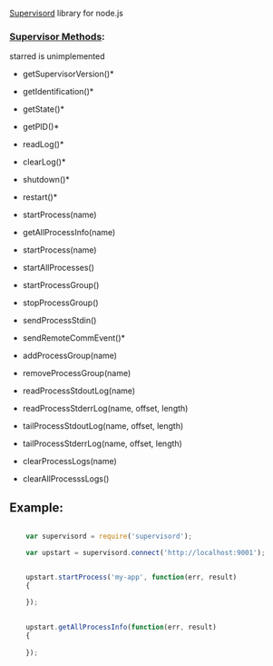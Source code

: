 [Supervisord](http://supervisord.org/) library for node.js


### [Supervisor Methods](http://supervisord.org/api.html?highlight=api):

starred is unimplemented
	
- getSupervisorVersion()*
- getIdentification()*
- getState()*
- getPID()*
- readLog()*
- clearLog()*
- shutdown()*
- restart()*

- startProcess(name)
- getAllProcessInfo(name)
- startProcess(name)
- startAllProcesses()
- startProcessGroup()
- stopProcessGroup()
- sendProcessStdin()
- sendRemoteCommEvent()*
- addProcessGroup(name)
- removeProcessGroup(name)
- readProcessStdoutLog(name)
- readProcessStderrLog(name, offset, length)
- tailProcessStdoutLog(name, offset, length)
- tailProcessStderrLog(name, offset, length)
- clearProcessLogs(name)
- clearAllProcesssLogs()


Example:
--------


```javascript

	var supervisord = require('supervisord');

	var upstart = supervisord.connect('http://localhost:9001');


	upstart.startProcess('my-app', function(err, result)
	{
		
	});
	

	upstart.getAllProcessInfo(function(err, result)
	{
		
	});

```